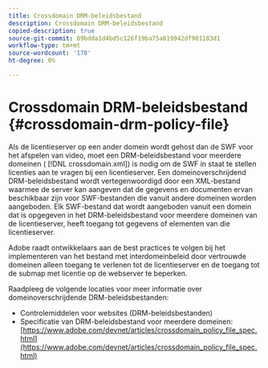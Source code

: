 ```yaml
---
title: Crossdomain DRM-beleidsbestand
description: Crossdomain DRM-beleidsbestand
copied-description: true
source-git-commit: 89bdda1d4bd5c126f19ba75a819942df901183d1
workflow-type: tm+mt
source-wordcount: '178'
ht-degree: 0%

---
```



# Crossdomain DRM-beleidsbestand {#crossdomain-drm-policy-file}

Als de licentieserver op een ander domein wordt gehost dan de SWF voor het afspelen van video, moet een DRM-beleidsbestand voor meerdere domeinen ( [!DNL crossdomain.xml]) is nodig om de SWF in staat te stellen licenties aan te vragen bij een licentieserver. Een domeinoverschrijdend DRM-beleidsbestand wordt vertegenwoordigd door een XML-bestand waarmee de server kan aangeven dat de gegevens en documenten ervan beschikbaar zijn voor SWF-bestanden die vanuit andere domeinen worden aangeboden. Elk SWF-bestand dat wordt aangeboden vanuit een domein dat is opgegeven in het DRM-beleidsbestand voor meerdere domeinen van de licentieserver, heeft toegang tot gegevens of elementen van die licentieserver.

Adobe raadt ontwikkelaars aan de best practices te volgen bij het implementeren van het bestand met interdomeinbeleid door vertrouwde domeinen alleen toegang te verlenen tot de licentieserver en de toegang tot de submap met licentie op de webserver te beperken.

Raadpleeg de volgende locaties voor meer informatie over domeinoverschrijdende DRM-beleidsbestanden:

* Controlemiddelen voor websites (DRM-beleidsbestanden)
* Specificatie van DRM-beleidsbestand voor meerdere domeinen: [https://www.adobe.com/devnet/articles/crossdomain_policy_file_spec.html](https://www.adobe.com/devnet/articles/crossdomain_policy_file_spec.html)

